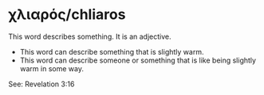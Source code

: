 # χλιαρός/chliaros
This word describes something. It is an adjective.

* This word can describe something that is slightly warm.
* This word can describe someone or something that is like being slightly warm in some way.

See: Revelation 3:16
